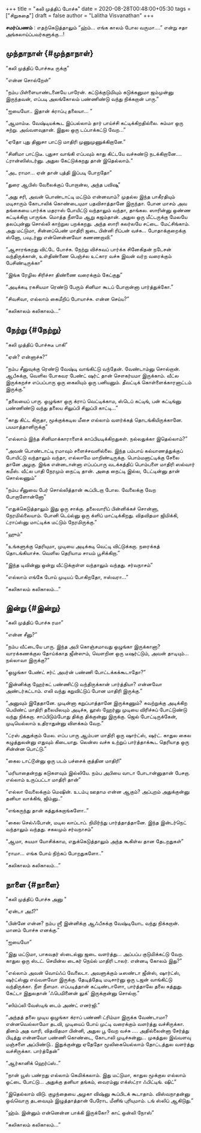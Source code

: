 +++
title = "கலி முத்திப் போச்சு"
date = 2020-08-28T00:48:00+05:30
tags = ["சிறுகதை"]
draft = false
author = "Lalitha Visvanathan"
+++

**சமர்ப்பணம்** :  எதற்கெடுத்தாலும் “ஹ்ம்… எங்க காலம் போல வருமா….” என்று சதா அங்கலாய்ப்பவர்களுக்கு…!


## முந்தாநாள் {#முந்தாநாள்}

“கலி முத்திப் போச்சுடீ ருக்கு”

“என்ன சொல்றேள்”

“நம்ப பிள்ளையாண்டனையே பாரேன். கட்டுக்குடுமியும் கடுக்கனுமா ஜம்முன்னு இருந்தவன், எப்படி அலங்கோலம் பண்ணிண்டு வந்து நிக்கறான் பாரு.”

“ஐயையோ.. இதான் க்ராப்பு தலையா... “

“ஆமாம்டீ. வேஷ்டியக்கூட இப்பல்லாம் தார் பாய்ச்சி கட்டிக்கிறதில்லை. சும்மா ஒரு சுற்று. அவ்வளவுதான்.  இதுல ஒரு டப்பாக்கட்டு வேற…”

“ஏதோ புது தினுசா பாட்டு மாதிரி முணுமுணுக்கிறானே.”

“சினிமா பாட்டுடீ. புதுசா வாங்கி எப்பவும் காது கிட்டயே வச்சுண்டு நடக்கிறானே…. ட்ரான்ஸிஸ்டர்னு.  அதுல கேட்டுக்கறது தான் இதெல்லாம்.“

“அட ராமா… ஏன் தான் புத்தி இப்படி போறதோ”

“துரை ஆபிஸ் வேலைக்குப் போறான்ல, அந்த பவிஷு”

“அது சரி, அவன் பொண்டாட்டி மட்டும் என்னவாம்? முதல்ல இந்த பாகீரதியும் மடிசாரும் கோடாலிக் கொண்டையுமா பதவிசாத்தானே இருந்தா. போன மாசம் அவ தங்கையை பார்க்க மதராஸ் போயிட்டு  வந்தாலும் வந்தா, தாங்கல. ஸாரின்னு ஒண்ண கட்டிக்கிறா பாருங்க. மொத்த நீளமே ஆறு கஜம்தான். அதுல ஒரு மீட்டருக்கு மேலயே தலப்புன்னு சொல்லி காற்றுல பறக்கறது. அந்த ஸாரி கலர்லயே சட்டை. மேட்சிங்காம். அது மட்டுமா, சின்னப்பெண் மாதிரி ஜடை பின்னி ரிப்பன் வச்சு… போதாக்குறைக்கு ஸ்னோ, பவுடர்னு என்னென்னவோ கணணறாவி.”

“ஆசாரங்கறது விட்டே போச்சு. நேற்று விச்சுவப் பார்க்க சினேகிதன் நடேசன் வந்திருக்கான், உள்திண்ணை பெஞ்ச்ல உட்கார வச்சு இவன் வர்ற வரைக்கும் பேசிண்டிருக்கா”

“இங்க ரேழில சிரிச்சா திண்ணை வரைக்கும் கேட்குது”

“அடிக்கடி ரகசியமா ரெண்டு பேரும் சினிமா கூடப் போறான்னா பார்த்துக்கோ.”

“சிவசிவா, எல்லாம் கைமீறிப் போயாச்சு. என்ன செய்ய?”

“கலிகாலம் கலிகாலம்…”


## நேற்று {#நேற்று}

“கலி முத்திப் போச்சுடீ பாகி”

“ஏன்? என்னாச்சு?”

“நம்ப சீனுவுக்கு ரெண்டு வேஷ்டி வாங்கிட்டு வந்தேன். வேண்டாம்னு சொல்றான். ஆபீசுக்கு, வெளில போகவர பேண்ட் ஷர்ட் தான் சௌகர்யமா இருக்காம். வீட்ல இருக்கறச்ச எப்பப்பாரு ஒரு கைலியும் ஒரு பனியனும். தீவட்டிக்  கொள்ளைக்காரனாட்டம் இருக்கு.”

“தலையைப் பாரு. ஒழுங்கா ஒரு க்ராப் வெட்டிக்காம, ஸ்டெப் கட்டிங், பன் கட்டிங்னு பண்ணிண்டு வந்து தலைய சிலுப்பி சிலுப்பி காட்டி...”

“காது கிட்ட கிருதா, மூக்குக்கடில மீசை எல்லாம் வளர்க்கத் தொடங்கியிருக்கானே. பயமாத்தானிருக்கு”

“எல்லாம் இந்த சினிமாக்காராளைக் காப்பியடிக்கிறதுகள். நல்லதுக்கா இதெல்லாம்?”

“அவன் பொண்டாட்டி ரமாவும் சளைச்சவளில்லை. இந்த பம்பாய் கல்யாணத்துக்குப் போயிட்டு வந்தாலும் வந்தா, எல்லாமே மாறிண்டிருக்கு. பொம்மனாட்டிக்கு சேலை தானே அழகு. இங்க என்னடான்னா எப்பப்பாரு வடக்கத்திப் பொம்பளை மாதிரி ஸல்வார் கமீஸ். வீட்ல பாதி நேரமும் நைட்டி தான். அதை நைட்டி இல்ல, டேட்டின்னு தான் சொல்லணும்”

“நம்ப சீனுவை பேர் சொல்லித்தான் கூப்பிடறா போல. வேலைக்கு வேற போறாளோன்னோ”

“எதுக்கெடுத்தாலும் இது ஒரு சாக்கு. தலைவாரிப் பின்னிக்கச் சொன்னா, நேரமில்லையாம். போனி டெய்ல்னு ஒரு க்ளிப் மாட்டிக்கிறது. விதவிதமா ஜிமிக்கி, ட்ராப்ஸ்னு மாட்டிக்க மட்டும் நேரமிருக்கு.”

“ஹும்”

“உங்களுக்கு தெரியுமா, முடியை அடிக்கடி வெட்டி விட்டுக்கறா. நரைக்கத் தொடங்கியாச்சு. வெளில தெரியாம சாயம் பூசிக்கிறா.”

“இந்த டிவின்னு ஒன்று வீட்டுக்குள்ள வந்தாலும் வந்தது. சர்வநாசம்”

“எல்லாம் எங்கே போய் முடியப் போகிறதோ, ஈஸ்வரா...”

“கலிகாலம் கலிகாலம்…”


## இன்று {#இன்று}

“கலி முத்திப் போச்சு ரமா”

“என்ன சீனு?”

“நம்ப வீட்டையே பாரு. இந்த அபி கொஞ்சமாவது ஒழுங்கா இருக்கானா? வாரக்கணக்குல தோய்க்காத ஜீன்ஸும், வெளறின ஒரு டீஷர்ட்டும், அவன் தாடியும்…  நல்லாவா இருக்கு?”

“ஒழுங்கா பேண்ட் சர்ட் அயர்ன் பண்ணி போட்டக்கக்கூடாதோ?”

“இன்னிக்கு ஹேர்கட் பண்ணிட்டு வந்திருக்கான் பார்த்தியா? என்னவோ அண்டர்கட்டாம். எலி வந்து கறுவிட்டுப் போன மாதிரி இருக்கு.”

“அனுவும் இதேதானே. முடின்னா கறுப்பாத்தானே இருக்கணும்? சுவற்றுக்கு அடிக்கிற பெயிண்ட் மாதிரி தலையிலயும் அடிச்சு, லூஸ் ஹேர்னு முடியை விரிச்சுப் போட்டுண்டு வந்து நிக்கறா. சாப்பிடும்போது திக்கு திக்குன்னு  இருக்கு. ஜெல் போட்டிருக்கேன், முடியெல்லாம் உதிராதுன்னு விளக்கம் வேற.”

“ட்ரஸ் அதுக்கும் மேல. எப்ப பாரு ஆம்பள மாதிரி ஒரு ஷார்ட்ஸ், ஷர்ட். காதுல கைல கழுத்துலன்னு எதுவும் கிடையாது. லென்ஸ வச்சு உற்றுப் பார்த்தாக்கூட தெரியாத ஒரு சின்ன்ன பொட்டு.”

“கைல டாட்டூன்னு ஒரு படம் பச்சைக் குத்தின மாதிரி”

“மரியாதைன்றது கடுகளவும் இல்லியே. நம்ப அபியை வாடா போடான்னுதான் பேசறா. எல்லாம் உருப்பட்டா மாதிரி தான்”

“எல்லா வேலைக்கும் மெஷின். உடம்பு ஊதாம என்ன ஆகும்? அப்புறம் அதுக்குன்னு தனியா வாக்கிங், ஜிம்னு..”

“எங்கருந்து தான் கத்துக்கறாங்களோ..”

“கைல செல்ஃபோன், மடில லாப்டாப். நிமிர்ந்து பார்த்தாத்தானே. இந்த இன்டர்நெட் வந்தாலும் வந்தது. சகலமும் சர்வநாசம்”

“ஆமா, சுயமா யோசிக்காம, எதுக்கெடுத்தாலும் அந்த கூகிள்ல தான தேடறதுகள்”

“ராமா… எங்க போய் நிற்கப் போறதுகளோ..”

“கலிகாலம் கலிகாலம்…”


## நாளை {#நாளை}

"கலி முத்திப் போச்சு அனு  "

"ஏன்டா அபீ?"

"பின்னே என்ன? நம்ப ஶ்ரீ இன்னிக்கு ஆஃபீசுக்கு வேஷ்டியோட வந்து நிக்கறான். மானம் போச்சு எனக்கு.”

“ஐயையோ”

“இது மட்டுமா, பாகவதர் ஸ்டைல்னு ஜடை வளர்த்து… அப்பப்ப குடுமிக்கட்டு வேற. காதுல ஒரு ஸ்டட். செயின்ல டைகர் நெய்ல் மாதிரி டாலர். என்னடி கோலம் இது?”

“எல்லாம் அவன் வொய்ஃப் வேலைடா. அவளுக்கும் டீஸண்டா ஜீன்ஸ், ஷார்ட்ஸ், ஷர்ட்ஸ்னு எவ்வளவோ இருக்கு. தேடித்தேடி மடிசார்னு  ஒரு டஜன் வாங்கிட்டு வந்திருக்கா. நீள நீளமா. எப்படித்தான் கட்டிண்டாளோ, பார்த்தாலே தலை சுத்துது. கேட்டா இதுலதான் ‘ஃபெமினைன் லுக்’ இருக்குன்னு சொல்றா.”

“ஸிம்ப்லி வேஸ்டிங் டைம் அண்ட் எனர்ஜி.”

“அந்தத் தலை முடிய ஒழுங்கா க்ராப் பண்ணி ட்ரிம்மா இருக்க வேண்டாமா? என்னவெல்லாமோ தடவி, முடியைப் போய் முட்டி வரைக்கும் வளர்த்து வச்சிருக்கா. தினம் அத வாரி, விதவிதமா பின்னி, அதுல பூ வேற வச்சு …. அதில்லைன்னா சேர்த்து பிடித்து என்னவோ பண்ணி கொண்டை, கோடாலி முடிச்சுன்னு... முகத்துல இவ்வளவு மஞ்சளை அப்பிண்டு.. இதுக்குன்னு ஏதேதோ மூலிகையெல்லாம் தோட்டத்துல வளர்த்து வச்சிருக்கா. பார்த்தேன்”

“ஆர்கானிக் ஹெர்ப்ஸ்..”

“நான் யூஸ் பண்றது எல்லாம் கெமிக்கலாம். இது மட்டுமா, காதுல மூக்குல எல்லாம் ஓட்டை போட்டு… அதுக்கு தனியா தங்கம், வைரம்னு எக்ஸ்ட்ரா ஃபிட்டிங். ஷிட்”

“இதெல்லாம் விடு. குழந்தையை அழகா விஷ்னு கூப்பிடக் கூடாதாம். விஸ்வநாதன்னு ஒவ்வொரு தடவையும் இழுத்தாத்தான் பேரோட மீனிங் புரியுமாம். டங் ஸ்லிப் ஆகிடுது.”

“ஹ்ம். இன்னும் என்னென்ன பாக்கி இருக்கோ? காட் ஒன்லி நோஸ்”

“கலிகாலம் கலிகாலம்…”
